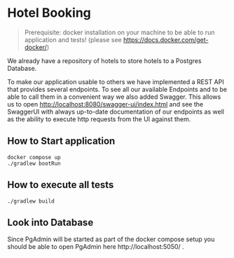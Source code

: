# Hotel Booking

> Prerequisite: docker installation on your machine to be able to run application and tests! (please see https://docs.docker.com/get-docker/)

We already have a repository of hotels to store hotels to a Postgres Database.

To make our application usable to others we have implemented a REST API that provides several endpoints.
To see all our available Endpoints and to  be able to call them in a convenient way we also added Swagger.
This allows us to open [http://localhost:8080/swagger-ui/index.html](http://localhost:8080/swagger-ui/index.html) and see the SwaggerUI with always up-to-date documentation of our endpoints as well as the ability to execute http requests from the UI against them.

## How to Start application
```shell
docker compose up
./gradlew bootRun
```

## How to execute all tests
```shell
./gradlew build
```

## Look into Database
Since PgAdmin will be started as part of the docker compose setup you should be able to open PgAdmin here http://localhost:5050/ .
